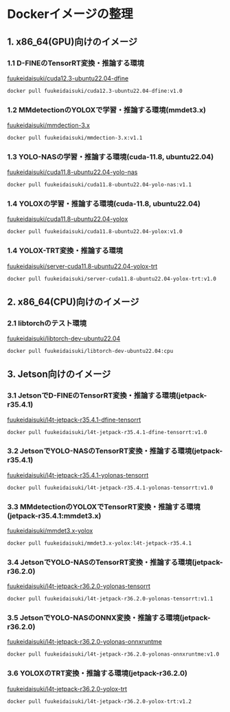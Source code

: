 # Dockerイメージの整理

## 1. x86_64(GPU)向けのイメージ
### 1.1 D-FINEのTensorRT変換・推論する環境
[fuukeidaisuki/cuda12.3-ubuntu22.04-dfine](https://hub.docker.com/repository/docker/fuukeidaisuki/cuda12.3-ubuntu22.04-dfine/general)
```bash
docker pull fuukeidaisuki/cuda12.3-ubuntu22.04-dfine:v1.0
```
### 1.2 MMdetectionのYOLOXで学習・推論する環境(mmdet3.x)
[fuukeidaisuki/mmdection-3.x](https://hub.docker.com/repository/docker/fuukeidaisuki/mmdection-3.x/general)
```bash
docker pull fuukeidaisuki/mmdection-3.x:v1.1
```
### 1.3 YOLO-NASの学習・推論する環境(cuda-11.8, ubuntu22.04)
[fuukeidaisuki/cuda11.8-ubuntu22.04-yolo-nas](https://hub.docker.com/repository/docker/fuukeidaisuki/cuda11.8-ubuntu22.04-yolo-nas/general)
```bash
docker pull fuukeidaisuki/cuda11.8-ubuntu22.04-yolo-nas:v1.1
```

### 1.4 YOLOXの学習・推論する環境(cuda-11.8, ubuntu22.04)
[fuukeidaisuki/cuda11.8-ubuntu22.04-yolox](https://hub.docker.com/repository/docker/fuukeidaisuki/cuda11.8-ubuntu22.04-yolox/general)
```bash
docker pull fuukeidaisuki/cuda11.8-ubuntu22.04-yolox:v1.0
```

### 1.4 YOLOX-TRT変換・推論する環境
[fuukeidaisuki/server-cuda11.8-ubuntu22.04-yolox-trt](https://hub.docker.com/repository/docker/fuukeidaisuki/server-cuda11.8-ubuntu22.04-yolox-trt/general)
```bash
docker pull fuukeidaisuki/server-cuda11.8-ubuntu22.04-yolox-trt:v1.0
```

## 2. x86_64(CPU)向けのイメージ
### 2.1 libtorchのテスト環境
[fuukeidaisuki/libtorch-dev-ubuntu22.04](https://hub.docker.com/repository/docker/fuukeidaisuki/libtorch-dev-ubuntu22.04/general)
```bash
docker pull fuukeidaisuki/libtorch-dev-ubuntu22.04:cpu
```

## 3. Jetson向けのイメージ
### 3.1 JetsonでD-FINEのTensorRT変換・推論する環境(jetpack-r35.4.1)
[fuukeidaisuki/l4t-jetpack-r35.4.1-dfine-tensorrt](https://hub.docker.com/repository/docker/fuukeidaisuki/l4t-jetpack-r35.4.1-dfine-tensorrt/general)
```bash
docker pull fuukeidaisuki/l4t-jetpack-r35.4.1-dfine-tensorrt:v1.0
```

### 3.2 JetsonでYOLO-NASのTensorRT変換・推論する環境(jetpack-r35.4.1)
[fuukeidaisuki/l4t-jetpack-r35.4.1-yolonas-tensorrt](https://hub.docker.com/repository/docker/fuukeidaisuki/l4t-jetpack-r35.4.1-yolonas-tensorrt/general)
```bash
docker pull fuukeidaisuki/l4t-jetpack-r35.4.1-yolonas-tensorrt:v1.0
```

### 3.3 MMdetectionのYOLOXでTensorRT変換・推論する環境(jetpack-r35.4.1:mmdet3.x)
[fuukeidaisuki/mmdet3.x-yolox](https://hub.docker.com/repository/docker/fuukeidaisuki/mmdet3.x-yolox/general)
```bash
docker pull fuukeidaisuki/mmdet3.x-yolox:l4t-jetpack-r35.4.1
```

### 3.4 JetsonでYOLO-NASのTensorRT変換・推論する環境(jetpack-r36.2.0)
[fuukeidaisuki/l4t-jetpack-r36.2.0-yolonas-tensorrt](https://hub.docker.com/repository/docker/fuukeidaisuki/l4t-jetpack-r36.2.0-yolonas-tensorrt/general)
```bash
docker pull fuukeidaisuki/l4t-jetpack-r36.2.0-yolonas-tensorrt:v1.1
```

### 3.5 JetsonでYOLO-NASのONNX変換・推論する環境(jetpack-r36.2.0)
[fuukeidaisuki/l4t-jetpack-r36.2.0-yolonas-onnxruntme](https://hub.docker.com/repository/docker/fuukeidaisuki/l4t-jetpack-r36.2.0-yolonas-onnxruntme/general)
```bash
docker pull fuukeidaisuki/l4t-jetpack-r36.2.0-yolonas-onnxruntme:v1.0
```

### 3.6 YOLOXのTRT変換・推論する環境(jetpack-r36.2.0)
[fuukeidaisuki/l4t-jetpack-r36.2.0-yolox-trt](https://hub.docker.com/repository/docker/fuukeidaisuki/l4t-jetpack-r36.2.0-yolox-trt/general)
```bash
docker pull fuukeidaisuki/l4t-jetpack-r36.2.0-yolox-trt:v1.2
```
